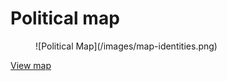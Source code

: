 # Political map #

<figure>![Political Map](/images/map-identities.png)</figure>

[View map](http://demo.transformap.co/identities.html#3/0/180)
